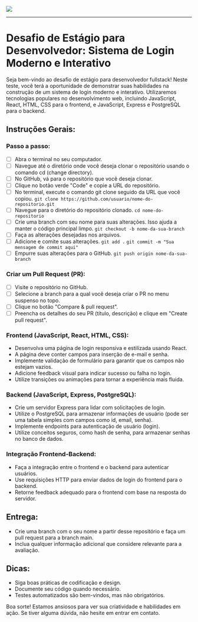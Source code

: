 ![](https://github.com/UP-Value-Solucoes/teste_estagio_desenvolvimento/blob/main/oficial_UPvalue.png)

---

# Desafio de Estágio para Desenvolvedor: Sistema de Login Moderno e Interativo

Seja bem-vindo ao desafio de estágio para desenvolvedor fullstack! Neste teste, você terá a oportunidade de demonstrar suas habilidades na construção de um sistema de login moderno e interativo. Utilizaremos tecnologias populares no desenvolvimento web, incluindo JavaScript, React, HTML, CSS para o frontend, e JavaScript, Express e PostgreSQL para o backend.

## Instruções Gerais:

### Passo a passo: 
-   [ ] Abra o terminal no seu computador.
-   [ ] Navegue até o diretório onde você deseja clonar o repositório usando o comando cd (change directory).
-   [ ] No GitHub, vá para o repositório que você deseja clonar.
-   [ ] Clique no botão verde "Code" e copie a URL do repositório.
-   [ ] No terminal, execute o comando git clone seguido da URL que você copiou. `git clone https://github.com/usuario/nome-do-repositorio.git`
-   [ ] Navegue para o diretório do repositório clonado. `cd nome-do-repositorio`
-   [ ] Crie uma branch com seu nome para suas alterações. Isso ajuda a manter o código principal limpo. `git checkout -b nome-da-sua-branch`
-   [ ] Faça as alterações desejadas nos arquivos.
-   [ ] Adicione e comite suas alterações. `git add .` `git commit -m "Sua mensagem de commit aqui"`
-   [ ] Empurre suas alterações para o GitHub. `git push origin nome-da-sua-branch`
        
### Criar um Pull Request (PR):
-   [ ] Visite o repositório no GitHub.
-   [ ] Selecione a branch para a qual você deseja criar o PR no menu suspenso no topo.
-   [ ] Clique no botão "Compare & pull request".
-   [ ] Preencha os detalhes do seu PR (título, descrição) e clique em "Create pull request".

### Frontend (JavaScript, React, HTML, CSS):

* Desenvolva uma página de login responsiva e estilizada usando React.
* A página deve conter campos para inserção de e-mail e senha.
* Implemente validação de formulário para garantir que os campos não estejam vazios.
* Adicione feedback visual para indicar sucesso ou falha no login.
* Utilize transições ou animações para tornar a experiência mais fluida.

### Backend (JavaScript, Express, PostgreSQL):

* Crie um servidor Express para lidar com solicitações de login.
* Utilize o PostgreSQL para armazenar informações de usuário (pode ser uma tabela simples com campos como id, email, senha).
* Implemente endpoints para autenticação de usuário (login).
* Utilize conceitos seguros, como hash de senha, para armazenar senhas no banco de dados.

### Integração Frontend-Backend:

* Faça a integração entre o frontend e o backend para autenticar usuários.
* Use requisições HTTP para enviar dados de login do frontend para o backend.
* Retorne feedback adequado para o frontend com base na resposta do servidor.

## Entrega:

* Crie uma branch com o seu nome a partir desse repositório e faça um pull request para a branch main.
* Inclua qualquer informação adicional que considere relevante para a avaliação.

## Dicas:

* Siga boas práticas de codificação e design.
* Documente seu código quando necessário.
* Testes automatizados são bem-vindos, mas não obrigatórios.

Boa sorte! Estamos ansiosos para ver sua criatividade e habilidades em ação. Se tiver alguma dúvida, não hesite em entrar em contato.
